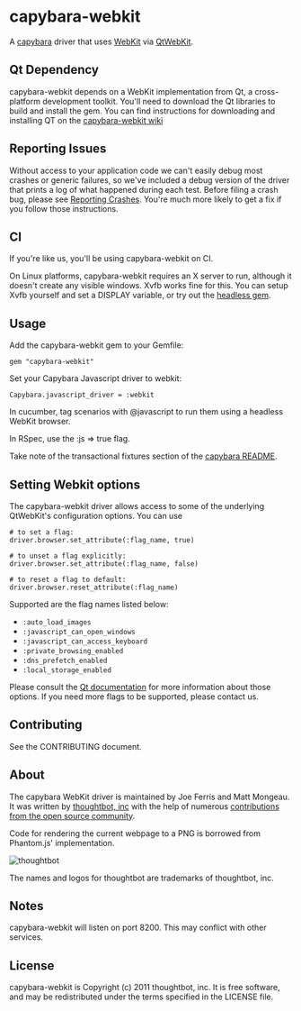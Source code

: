 capybara-webkit
===============

A [capybara](https://github.com/jnicklas/capybara) driver that uses [WebKit](http://webkit.org) via [QtWebKit](http://doc.qt.nokia.com/4.7/qtwebkit.html).

Qt Dependency
-------------

capybara-webkit depends on a WebKit implementation from Qt, a cross-platform
development toolkit. You'll need to download the Qt libraries to build and
install the gem. You can find instructions for downloading and installing QT on
the [capybara-webkit wiki](https://github.com/thoughtbot/capybara-webkit/wiki/Installing-QT)

Reporting Issues
----------------

Without access to your application code we can't easily debug most crashes or
generic failures, so we've included a debug version of the driver that prints a
log of what happened during each test. Before filing a crash bug, please see
[Reporting Crashes](https://github.com/thoughtbot/capybara-webkit/wiki/Reporting-Crashes).
You're much more likely to get a fix if you follow those instructions.

CI
--

If you're like us, you'll be using capybara-webkit on CI.

On Linux platforms, capybara-webkit requires an X server to run, although it doesn't create any visible windows. Xvfb works fine for this. You can setup Xvfb yourself and set a DISPLAY variable, or try out the [headless gem](https://github.com/leonid-shevtsov/headless).

Usage
-----

Add the capybara-webkit gem to your Gemfile:

    gem "capybara-webkit"

Set your Capybara Javascript driver to webkit:

    Capybara.javascript_driver = :webkit

In cucumber, tag scenarios with @javascript to run them using a headless WebKit browser.

In RSpec, use the :js => true flag.

Take note of the transactional fixtures section of the [capybara README](https://github.com/jnicklas/capybara/blob/master/README.rdoc).

Setting Webkit options
----------------------

The capybara-webkit driver allows access to some of the underlying QtWebKit's
configuration options. You can use

    # to set a flag:
    driver.browser.set_attribute(:flag_name, true)

    # to unset a flag explicitly:
    driver.browser.set_attribute(:flag_name, false)

    # to reset a flag to default:
    driver.browser.reset_attribute(:flag_name)

Supported are the flag names listed below:

* `:auto_load_images`
* `:javascript_can_open_windows`
* `:javascript_can_access_keyboard`
* `:private_browsing_enabled`
* `:dns_prefetch_enabled`
* `:local_storage_enabled`

Please consult the [Qt documentation](http://doc.qt.nokia.com/stable/qwebsettings.html#WebAttribute-enum)
for more information about those options. If you need more flags to be supported,
please contact us.

Contributing
------------

See the CONTRIBUTING document.

About
-----

The capybara WebKit driver is maintained by Joe Ferris and Matt Mongeau. It was written by [thoughtbot, inc](http://thoughtbot.com/community) with the help of numerous [contributions from the open source community](https://github.com/thoughtbot/capybara-webkit/contributors).

Code for rendering the current webpage to a PNG is borrowed from Phantom.js' implementation.

![thoughtbot](http://thoughtbot.com/images/tm/logo.png)

The names and logos for thoughtbot are trademarks of thoughtbot, inc.

Notes
-----

capybara-webkit will listen on port 8200. This may conflict with other services.

License
-------

capybara-webkit is Copyright (c) 2011 thoughtbot, inc. It is free software, and may be redistributed under the terms specified in the LICENSE file.
